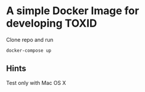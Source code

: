A simple Docker Image for developing TOXID
==========================================

Clone repo and run

```docker-compose up```

Hints
-----

Test only with Mac OS X
